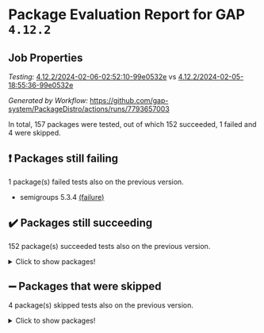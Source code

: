 # Package Evaluation Report for GAP `4.12.2`

## Job Properties

*Testing:* [4.12.2/2024-02-06-02:52:10-99e0532e](https://github.com/gap-system/PackageDistro/blob/data/reports/4.12.2/2024-02-06-02:52:10-99e0532e) vs [4.12.2/2024-02-05-18:55:36-99e0532e](https://github.com/gap-system/PackageDistro/blob/data/reports/4.12.2/2024-02-05-18:55:36-99e0532e)

*Generated by Workflow:* https://github.com/gap-system/PackageDistro/actions/runs/7793657003

In total, 157 packages were tested, out of which 152 succeeded, 1 failed and 4 were skipped.

## :exclamation: Packages still failing

1 package(s) failed tests also on the previous version.
- semigroups 5.3.4 [(failure)](https://github.com/gap-system/PackageDistro/actions/runs/7793657003/job/21254233837)

## :heavy_check_mark: Packages still succeeding

152 package(s) succeeded tests also on the previous version.
<details><summary>Click to show packages!</summary>

- 4ti2interface 2023.02-04 [(success)](https://github.com/gap-system/PackageDistro/actions/runs/7793657003/job/21254213611)
- ace 5.6.2 [(success)](https://github.com/gap-system/PackageDistro/actions/runs/7793657003/job/21254213775)
- aclib 1.3.2 [(success)](https://github.com/gap-system/PackageDistro/actions/runs/7793657003/job/21254214023)
- agt 0.3.1 [(success)](https://github.com/gap-system/PackageDistro/actions/runs/7793657003/job/21254214184)
- alnuth 3.2.1 [(success)](https://github.com/gap-system/PackageDistro/actions/runs/7793657003/job/21254214385)
- anupq 3.3.0 [(success)](https://github.com/gap-system/PackageDistro/actions/runs/7793657003/job/21254214591)
- atlasrep 2.1.8 [(success)](https://github.com/gap-system/PackageDistro/actions/runs/7793657003/job/21254214774)
- autodoc 2023.06.19 [(success)](https://github.com/gap-system/PackageDistro/actions/runs/7793657003/job/21254217819)
- automata 1.15 [(success)](https://github.com/gap-system/PackageDistro/actions/runs/7793657003/job/21254218088)
- automgrp 1.3.2 [(success)](https://github.com/gap-system/PackageDistro/actions/runs/7793657003/job/21254218276)
- autpgrp 1.11 [(success)](https://github.com/gap-system/PackageDistro/actions/runs/7793657003/job/21254218429)
- cap 2024.01-06 [(success)](https://github.com/gap-system/PackageDistro/actions/runs/7793657003/job/21254218588)
- caratinterface 2.3.6 [(success)](https://github.com/gap-system/PackageDistro/actions/runs/7793657003/job/21254218734)
- cddinterface 2022.11.01 [(success)](https://github.com/gap-system/PackageDistro/actions/runs/7793657003/job/21254218910)
- circle 1.6.6 [(success)](https://github.com/gap-system/PackageDistro/actions/runs/7793657003/job/21254219116)
- classicpres 1.22 [(success)](https://github.com/gap-system/PackageDistro/actions/runs/7793657003/job/21254219241)
- cohomolo 1.6.11 [(success)](https://github.com/gap-system/PackageDistro/actions/runs/7793657003/job/21254219392)
- congruence 1.2.5 [(success)](https://github.com/gap-system/PackageDistro/actions/runs/7793657003/job/21254219540)
- corelg 1.56 [(success)](https://github.com/gap-system/PackageDistro/actions/runs/7793657003/job/21254219706)
- crime 1.6 [(success)](https://github.com/gap-system/PackageDistro/actions/runs/7793657003/job/21254219857)
- crisp 1.4.6 [(success)](https://github.com/gap-system/PackageDistro/actions/runs/7793657003/job/21254220010)
- crypting 0.10.4 [(success)](https://github.com/gap-system/PackageDistro/actions/runs/7793657003/job/21254220148)
- cryst 4.1.27 [(success)](https://github.com/gap-system/PackageDistro/actions/runs/7793657003/job/21254220306)
- crystcat 1.1.10 [(success)](https://github.com/gap-system/PackageDistro/actions/runs/7793657003/job/21254220468)
- ctbllib 1.3.7 [(success)](https://github.com/gap-system/PackageDistro/actions/runs/7793657003/job/21254220640)
- cubefree 1.19 [(success)](https://github.com/gap-system/PackageDistro/actions/runs/7793657003/job/21254220778)
- curlinterface 2.3.2 [(success)](https://github.com/gap-system/PackageDistro/actions/runs/7793657003/job/21254220938)
- cvec 2.8.1 [(success)](https://github.com/gap-system/PackageDistro/actions/runs/7793657003/job/21254221090)
- datastructures 0.3.0 [(success)](https://github.com/gap-system/PackageDistro/actions/runs/7793657003/job/21254221246)
- deepthought 1.0.6 [(success)](https://github.com/gap-system/PackageDistro/actions/runs/7793657003/job/21254221400)
- design 1.8 [(success)](https://github.com/gap-system/PackageDistro/actions/runs/7793657003/job/21254221542)
- difsets 2.3.1 [(success)](https://github.com/gap-system/PackageDistro/actions/runs/7793657003/job/21254221687)
- digraphs 1.6.3 [(success)](https://github.com/gap-system/PackageDistro/actions/runs/7793657003/job/21254221823)
- edim 1.3.7 [(success)](https://github.com/gap-system/PackageDistro/actions/runs/7793657003/job/21254222027)
- example 4.3.4 [(success)](https://github.com/gap-system/PackageDistro/actions/runs/7793657003/job/21254222211)
- examplesforhomalg 2023.10-01 [(success)](https://github.com/gap-system/PackageDistro/actions/runs/7793657003/job/21254222379)
- factint 1.6.3 [(success)](https://github.com/gap-system/PackageDistro/actions/runs/7793657003/job/21254222543)
- ferret 1.0.10 [(success)](https://github.com/gap-system/PackageDistro/actions/runs/7793657003/job/21254222771)
- fga 1.5.0 [(success)](https://github.com/gap-system/PackageDistro/actions/runs/7793657003/job/21254222929)
- fining 1.5.6 [(success)](https://github.com/gap-system/PackageDistro/actions/runs/7793657003/job/21254223104)
- float 1.0.4 [(success)](https://github.com/gap-system/PackageDistro/actions/runs/7793657003/job/21254223260)
- format 1.4.3 [(success)](https://github.com/gap-system/PackageDistro/actions/runs/7793657003/job/21254223438)
- forms 1.2.9 [(success)](https://github.com/gap-system/PackageDistro/actions/runs/7793657003/job/21254223599)
- fplsa 1.2.6 [(success)](https://github.com/gap-system/PackageDistro/actions/runs/7793657003/job/21254223752)
- fr 2.4.13 [(success)](https://github.com/gap-system/PackageDistro/actions/runs/7793657003/job/21254223911)
- francy 2.0.3 [(success)](https://github.com/gap-system/PackageDistro/actions/runs/7793657003/job/21254224057)
- fwtree 1.3 [(success)](https://github.com/gap-system/PackageDistro/actions/runs/7793657003/job/21254224188)
- gapdoc 1.6.6 [(success)](https://github.com/gap-system/PackageDistro/actions/runs/7793657003/job/21254224308)
- gauss 2023.02-04 [(success)](https://github.com/gap-system/PackageDistro/actions/runs/7793657003/job/21254224463)
- gaussforhomalg 2023.11-01 [(success)](https://github.com/gap-system/PackageDistro/actions/runs/7793657003/job/21254224593)
- gbnp 1.0.5 [(success)](https://github.com/gap-system/PackageDistro/actions/runs/7793657003/job/21254224757)
- generalizedmorphismsforcap 2024.01-01 [(success)](https://github.com/gap-system/PackageDistro/actions/runs/7793657003/job/21254224912)
- genss 1.6.8 [(success)](https://github.com/gap-system/PackageDistro/actions/runs/7793657003/job/21254225070)
- gradedmodules 2024.01-01 [(success)](https://github.com/gap-system/PackageDistro/actions/runs/7793657003/job/21254225213)
- gradedringforhomalg 2023.08-01 [(success)](https://github.com/gap-system/PackageDistro/actions/runs/7793657003/job/21254225390)
- grape 4.9.0 [(success)](https://github.com/gap-system/PackageDistro/actions/runs/7793657003/job/21254225513)
- groupoids 1.74 [(success)](https://github.com/gap-system/PackageDistro/actions/runs/7793657003/job/21254225620)
- grpconst 2.6.5 [(success)](https://github.com/gap-system/PackageDistro/actions/runs/7793657003/job/21254225727)
- guarana 0.96.3 [(success)](https://github.com/gap-system/PackageDistro/actions/runs/7793657003/job/21254225837)
- guava 3.18 [(success)](https://github.com/gap-system/PackageDistro/actions/runs/7793657003/job/21254225950)
- hap 1.62 [(success)](https://github.com/gap-system/PackageDistro/actions/runs/7793657003/job/21254226080)
- hapcryst 0.1.15 [(success)](https://github.com/gap-system/PackageDistro/actions/runs/7793657003/job/21254226201)
- hecke 1.5.3 [(success)](https://github.com/gap-system/PackageDistro/actions/runs/7793657003/job/21254226330)
- help 3.5 [(success)](https://github.com/gap-system/PackageDistro/actions/runs/7793657003/job/21254226464)
- homalg 2024.01-01 [(success)](https://github.com/gap-system/PackageDistro/actions/runs/7793657003/job/21254226591)
- homalgtocas 2023.11-01 [(success)](https://github.com/gap-system/PackageDistro/actions/runs/7793657003/job/21254226703)
- idrel 2.46 [(success)](https://github.com/gap-system/PackageDistro/actions/runs/7793657003/job/21254226832)
- images 1.3.2 [(success)](https://github.com/gap-system/PackageDistro/actions/runs/7793657003/job/21254226951)
- intpic 0.3.0 [(success)](https://github.com/gap-system/PackageDistro/actions/runs/7793657003/job/21254227069)
- io 4.8.2 [(success)](https://github.com/gap-system/PackageDistro/actions/runs/7793657003/job/21254227209)
- io_forhomalg 2023.02-04 [(success)](https://github.com/gap-system/PackageDistro/actions/runs/7793657003/job/21254227322)
- irredsol 1.4.4 [(success)](https://github.com/gap-system/PackageDistro/actions/runs/7793657003/job/21254227425)
- json 2.2.0 [(success)](https://github.com/gap-system/PackageDistro/actions/runs/7793657003/job/21254227568)
- jupyterkernel 1.5.0 [(success)](https://github.com/gap-system/PackageDistro/actions/runs/7793657003/job/21254227687)
- jupyterviz 1.5.6 [(success)](https://github.com/gap-system/PackageDistro/actions/runs/7793657003/job/21254227814)
- kan 1.37 [(success)](https://github.com/gap-system/PackageDistro/actions/runs/7793657003/job/21254227928)
- kbmag 1.5.11 [(success)](https://github.com/gap-system/PackageDistro/actions/runs/7793657003/job/21254228055)
- laguna 3.9.6 [(success)](https://github.com/gap-system/PackageDistro/actions/runs/7793657003/job/21254228153)
- liealgdb 2.2.1 [(success)](https://github.com/gap-system/PackageDistro/actions/runs/7793657003/job/21254228264)
- liepring 2.8 [(success)](https://github.com/gap-system/PackageDistro/actions/runs/7793657003/job/21254228392)
- liering 2.4.2 [(success)](https://github.com/gap-system/PackageDistro/actions/runs/7793657003/job/21254228500)
- linearalgebraforcap 2024.01-07 [(success)](https://github.com/gap-system/PackageDistro/actions/runs/7793657003/job/21254228599)
- localizeringforhomalg 2023.10-01 [(success)](https://github.com/gap-system/PackageDistro/actions/runs/7793657003/job/21254228713)
- loops 3.4.3 [(success)](https://github.com/gap-system/PackageDistro/actions/runs/7793657003/job/21254228809)
- lpres 1.0.3 [(success)](https://github.com/gap-system/PackageDistro/actions/runs/7793657003/job/21254228919)
- majoranaalgebras 1.5.1 [(success)](https://github.com/gap-system/PackageDistro/actions/runs/7793657003/job/21254229001)
- mapclass 1.4.6 [(success)](https://github.com/gap-system/PackageDistro/actions/runs/7793657003/job/21254229092)
- matgrp 0.70 [(success)](https://github.com/gap-system/PackageDistro/actions/runs/7793657003/job/21254229187)
- matricesforhomalg 2023.11-02 [(success)](https://github.com/gap-system/PackageDistro/actions/runs/7793657003/job/21254229286)
- modisom 2.5.4 [(success)](https://github.com/gap-system/PackageDistro/actions/runs/7793657003/job/21254229390)
- modulepresentationsforcap 2024.01-04 [(success)](https://github.com/gap-system/PackageDistro/actions/runs/7793657003/job/21254229499)
- modules 2024.01-01 [(success)](https://github.com/gap-system/PackageDistro/actions/runs/7793657003/job/21254229609)
- monoidalcategories 2024.01-17 [(success)](https://github.com/gap-system/PackageDistro/actions/runs/7793657003/job/21254229723)
- nconvex 2022.09-01 [(success)](https://github.com/gap-system/PackageDistro/actions/runs/7793657003/job/21254229844)
- nilmat 1.4.2 [(success)](https://github.com/gap-system/PackageDistro/actions/runs/7793657003/job/21254229933)
- nock 1.5 [(success)](https://github.com/gap-system/PackageDistro/actions/runs/7793657003/job/21254230053)
- normalizinterface 1.3.6 [(success)](https://github.com/gap-system/PackageDistro/actions/runs/7793657003/job/21254230215)
- nq 2.5.11 [(success)](https://github.com/gap-system/PackageDistro/actions/runs/7793657003/job/21254230359)
- numericalsgps 1.3.1 [(success)](https://github.com/gap-system/PackageDistro/actions/runs/7793657003/job/21254230469)
- openmath 11.5.3 [(success)](https://github.com/gap-system/PackageDistro/actions/runs/7793657003/job/21254230605)
- orb 4.9.0 [(success)](https://github.com/gap-system/PackageDistro/actions/runs/7793657003/job/21254230726)
- packagemanager 1.4.3 [(success)](https://github.com/gap-system/PackageDistro/actions/runs/7793657003/job/21254230871)
- patternclass 2.4.3 [(success)](https://github.com/gap-system/PackageDistro/actions/runs/7793657003/job/21254231078)
- permut 2.0.5 [(success)](https://github.com/gap-system/PackageDistro/actions/runs/7793657003/job/21254231246)
- polenta 1.3.10 [(success)](https://github.com/gap-system/PackageDistro/actions/runs/7793657003/job/21254231413)
- polymaking 0.8.7 [(success)](https://github.com/gap-system/PackageDistro/actions/runs/7793657003/job/21254231559)
- primgrp 3.4.4 [(success)](https://github.com/gap-system/PackageDistro/actions/runs/7793657003/job/21254231694)
- profiling 2.5.4 [(success)](https://github.com/gap-system/PackageDistro/actions/runs/7793657003/job/21254231857)
- qdistrnd 0.9.2 [(success)](https://github.com/gap-system/PackageDistro/actions/runs/7793657003/job/21254231993)
- qpa 1.35 [(success)](https://github.com/gap-system/PackageDistro/actions/runs/7793657003/job/21254232127)
- quagroup 1.8.4 [(success)](https://github.com/gap-system/PackageDistro/actions/runs/7793657003/job/21254232276)
- radiroot 2.9 [(success)](https://github.com/gap-system/PackageDistro/actions/runs/7793657003/job/21254232389)
- rcwa 4.7.1 [(success)](https://github.com/gap-system/PackageDistro/actions/runs/7793657003/job/21254232527)
- rds 1.8 [(success)](https://github.com/gap-system/PackageDistro/actions/runs/7793657003/job/21254232661)
- recog 1.4.2 [(success)](https://github.com/gap-system/PackageDistro/actions/runs/7793657003/job/21254232826)
- repndecomp 1.3.0 [(success)](https://github.com/gap-system/PackageDistro/actions/runs/7793657003/job/21254232952)
- repsn 3.1.2 [(success)](https://github.com/gap-system/PackageDistro/actions/runs/7793657003/job/21254233088)
- resclasses 4.7.3 [(success)](https://github.com/gap-system/PackageDistro/actions/runs/7793657003/job/21254233232)
- ringsforhomalg 2023.11-02 [(success)](https://github.com/gap-system/PackageDistro/actions/runs/7793657003/job/21254233378)
- sco 2023.08-01 [(success)](https://github.com/gap-system/PackageDistro/actions/runs/7793657003/job/21254233534)
- scscp 2.4.2 [(success)](https://github.com/gap-system/PackageDistro/actions/runs/7793657003/job/21254233694)
- sglppow 2.3 [(success)](https://github.com/gap-system/PackageDistro/actions/runs/7793657003/job/21254233991)
- sgpviz 0.999.5 [(success)](https://github.com/gap-system/PackageDistro/actions/runs/7793657003/job/21254234149)
- simpcomp 2.1.14 [(success)](https://github.com/gap-system/PackageDistro/actions/runs/7793657003/job/21254234302)
- singular 2023.02.09 [(success)](https://github.com/gap-system/PackageDistro/actions/runs/7793657003/job/21254234455)
- sl2reps 1.1 [(success)](https://github.com/gap-system/PackageDistro/actions/runs/7793657003/job/21254234613)
- sla 1.5.3 [(success)](https://github.com/gap-system/PackageDistro/actions/runs/7793657003/job/21254234755)
- smallgrp 1.5.3 [(success)](https://github.com/gap-system/PackageDistro/actions/runs/7793657003/job/21254234954)
- smallsemi 0.6.13 [(success)](https://github.com/gap-system/PackageDistro/actions/runs/7793657003/job/21254235098)
- sonata 2.9.6 [(success)](https://github.com/gap-system/PackageDistro/actions/runs/7793657003/job/21254235278)
- sophus 1.27 [(success)](https://github.com/gap-system/PackageDistro/actions/runs/7793657003/job/21254235456)
- sotgrps 1.2 [(success)](https://github.com/gap-system/PackageDistro/actions/runs/7793657003/job/21254235618)
- spinsym 1.5.2 [(success)](https://github.com/gap-system/PackageDistro/actions/runs/7793657003/job/21254235804)
- standardff 1.0 [(success)](https://github.com/gap-system/PackageDistro/actions/runs/7793657003/job/21254236003)
- symbcompcc 1.3.2 [(success)](https://github.com/gap-system/PackageDistro/actions/runs/7793657003/job/21254236194)
- thelma 1.3 [(success)](https://github.com/gap-system/PackageDistro/actions/runs/7793657003/job/21254236345)
- tomlib 1.2.11 [(success)](https://github.com/gap-system/PackageDistro/actions/runs/7793657003/job/21254236490)
- toolsforhomalg 2023.11-01 [(success)](https://github.com/gap-system/PackageDistro/actions/runs/7793657003/job/21254236618)
- toric 1.9.5 [(success)](https://github.com/gap-system/PackageDistro/actions/runs/7793657003/job/21254236772)
- toricvarieties 2022.07.13 [(success)](https://github.com/gap-system/PackageDistro/actions/runs/7793657003/job/21254236944)
- transgrp 3.6.5 [(success)](https://github.com/gap-system/PackageDistro/actions/runs/7793657003/job/21254237120)
- ugaly 4.1.3 [(success)](https://github.com/gap-system/PackageDistro/actions/runs/7793657003/job/21254237286)
- unipot 1.5 [(success)](https://github.com/gap-system/PackageDistro/actions/runs/7793657003/job/21254237436)
- unitlib 4.2.0 [(success)](https://github.com/gap-system/PackageDistro/actions/runs/7793657003/job/21254237801)
- utils 0.85 [(success)](https://github.com/gap-system/PackageDistro/actions/runs/7793657003/job/21254238060)
- uuid 0.7 [(success)](https://github.com/gap-system/PackageDistro/actions/runs/7793657003/job/21254238257)
- walrus 0.9991 [(success)](https://github.com/gap-system/PackageDistro/actions/runs/7793657003/job/21254238423)
- wedderga 4.10.4 [(success)](https://github.com/gap-system/PackageDistro/actions/runs/7793657003/job/21254238594)
- xmod 2.92 [(success)](https://github.com/gap-system/PackageDistro/actions/runs/7793657003/job/21254238742)
- xmodalg 1.23 [(success)](https://github.com/gap-system/PackageDistro/actions/runs/7793657003/job/21254238927)
- yangbaxter 0.10.3 [(success)](https://github.com/gap-system/PackageDistro/actions/runs/7793657003/job/21254239106)
- zeromqinterface 0.14 [(success)](https://github.com/gap-system/PackageDistro/actions/runs/7793657003/job/21254239290)
</details>

## :heavy_minus_sign: Packages that were skipped

4 package(s) skipped tests also on the previous version.
<details><summary>Click to show packages!</summary>

- browse 1.8.21 [(skipped)](https://github.com/gap-system/PackageDistro/actions/runs/7793657003/job/21253711141)
- itc 1.5.1 [(skipped)](https://github.com/gap-system/PackageDistro/actions/runs/7793657003/job/21253711141)
- polycyclic 2.16 [(skipped)](https://github.com/gap-system/PackageDistro/actions/runs/7793657003/job/21253711141)
- xgap 4.31 [(skipped)](https://github.com/gap-system/PackageDistro/actions/runs/7793657003/job/21253711141)
</details>


